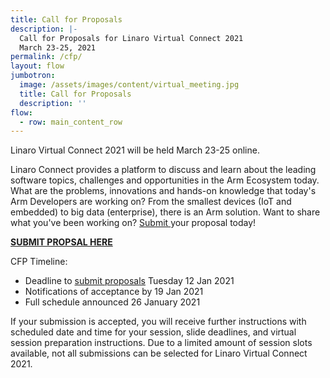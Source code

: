 ```yaml
---
title: Call for Proposals
description: |-
  Call for Proposals for Linaro Virtual Connect 2021
  March 23-25, 2021 
permalink: /cfp/
layout: flow
jumbotron:
  image: /assets/images/content/virtual_meeting.jpg
  title: Call for Proposals
  description: ''
flow:
  - row: main_content_row
---
```

Linaro Virtual Connect 2021 will be held March 23-25 online. 

Linaro Connect provides a platform to discuss and learn about the leading software topics, challenges and opportunities in the Arm Ecosystem today. What are the problems, innovations and hands-on knowledge that today's Arm Developers are working on? From the smallest devices (IoT and embedded) to big data (enterprise), there is an Arm solution. Want to share what you've been working on? [Submit ](https://sessionize.com/LVC21/)your proposal today!

**[SUBMIT PROPSAL HERE](https://sessionize.com/LVC21/)**

CFP Timeline:

* Deadline to [submit proposals](https://sessionize.com/LVC21/) Tuesday 12 Jan 2021 
* Notifications of acceptance by 19 Jan 2021 
* Full schedule announced 26 January 2021

If your submission is accepted, you will receive further instructions with scheduled date and time for your session, slide deadlines, and virtual session preparation instructions. Due to a limited amount of session slots available, not all submissions can be selected for Linaro Virtual Connect 2021.